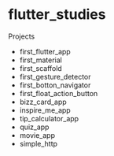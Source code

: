 # flutter_studies

Projects

- first_flutter_app
- first_material
- first_scaffold
- first_gesture_detector
- first_botton_navigator
- first_float_action_button
- bizz_card_app
- inspire_me_app
- tip_calculator_app
- quiz_app
- movie_app
- simple_http